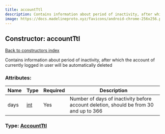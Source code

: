 ```yaml
---
title: accountTtl
description: Contains information about period of inactivity, after which the account of currently logged in user will be automatically deleted
image: https://docs.madelineproto.xyz/favicons/android-chrome-256x256.png
---
```

## Constructor: accountTtl  
[Back to constructors index](index.md)



Contains information about period of inactivity, after which the account of currently logged in user will be automatically deleted

### Attributes:

| Name     |    Type       | Required | Description |
|----------|---------------|----------|-------------|
|days|[int](../types/int.md) | Yes|Number of days of inactivity before account deletion, should be from 30 and up to 366|



### Type: [AccountTtl](../types/AccountTtl.md)


